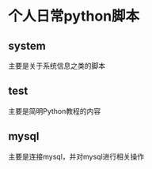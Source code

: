 个人日常python脚本
===========================
system
--------
主要是关于系统信息之类的脚本

test
----------
主要是简明Python教程的内容

mysql
----------
主要是连接mysql，并对mysql进行相关操作
